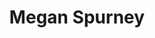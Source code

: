 ---
title: "Megan Spurney"
presenter_id: megan_spurney
permalink: /member_full_presentations/megan_spurney
layout: member_all_presentations
---
